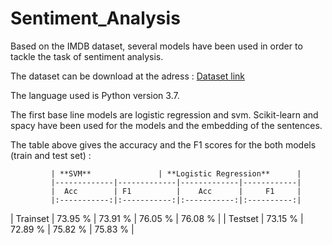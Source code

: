 # Sentiment_Analysis

Based on the IMDB dataset, several models have been used in order to tackle the task of sentiment analysis.

The dataset can be download at the adress : [Dataset link](https://ai.stanford.edu/~amaas/data/sentiment/)

The language used is Python version 3.7.

The first base line models are logistic regression and svm. Scikit-learn and spacy have been used for the models and the embedding of the sentences.

The table above gives the accuracy and the F1 scores for the both models (train and test set) :


             | **SVM**               | **Logistic Regression**      |
             |-------------|-------------|-------------|------------|
             |  Acc        | F1          |    Acc      |     F1     |
             |:-----------:|:-----------:|:-----------:|:----------:|
| Trainset   |  73.95 %    |  73.91 %    |  76.05 %    |  76.08 %   |
| Testset    |  73.15 %    |  72.89 %    |  75.82 %    |  75.83 %   |


